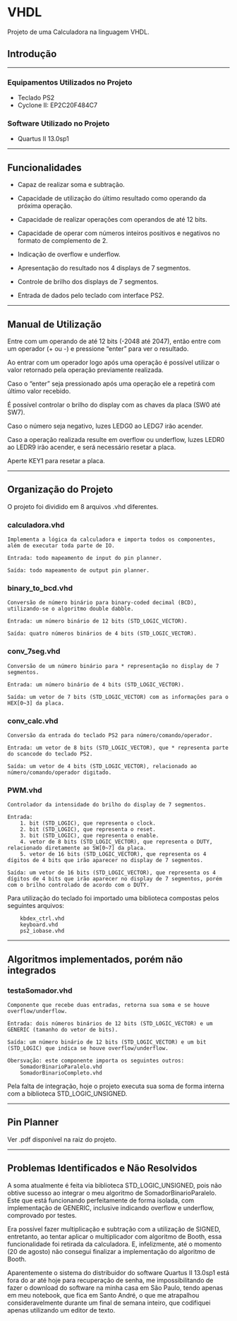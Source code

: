 # VHDL
Projeto de uma Calculadora na linguagem VHDL.

## Introdução

---

### Equipamentos Utilizados no Projeto

* Teclado PS2
* Cyclone II: EP2C20F484C7

### Software Utilizado no Projeto
* Quartus II 13.0sp1

---

## Funcionalidades

* Capaz de realizar soma e subtração.

* Capacidade de utilização do último resultado como operando da próxima operação.

* Capacidade de realizar operações com operandos de até 12 bits.

* Capacidade de operar com números inteiros positivos e negativos no formato de complemento de 2.

* Indicação de overflow e underflow.

* Apresentação do resultado nos 4 displays de 7 segmentos.
* Controle de brilho dos displays de 7 segmentos.

* Entrada de dados pelo teclado com interface PS2.

---

## Manual de Utilização

Entre com um operando de até 12 bits (-2048 até 2047), então entre com um operador (+ ou -) e pressione “enter” para ver o resultado.

Ao entrar com um operador logo após uma operação é possível utilizar o valor retornado pela operação previamente realizada.

Caso o “enter” seja pressionado após uma operação ele a repetirá com último valor recebido.

É possível controlar o brilho do display com as chaves da placa (SW0 até SW7).

Caso o número seja negativo, luzes LEDG0 ao LEDG7 irão acender.

Caso a operação realizada resulte em overflow ou underflow, luzes LEDR0 ao LEDR9 irão acender, e será necessário resetar a placa.

Aperte KEY1 para resetar a placa.

---

## Organização do Projeto

O projeto foi dividido em 8 arquivos .vhd diferentes.

### calculadora.vhd

    Implementa a lógica da calculadora e importa todos os componentes, além de executar toda parte de IO.
    
    Entrada: todo mapeamento de input do pin planner.

    Saída: todo mapeamento de output pin planner.

### binary_to_bcd.vhd
    Conversão de número binário para binary-coded decimal (BCD), utilizando-se o algoritmo double dabble.
    
    Entrada: um número binário de 12 bits (STD_LOGIC_VECTOR).

    Saída: quatro números binários de 4 bits (STD_LOGIC_VECTOR).

### conv_7seg.vhd
    Conversão de um número binário para * representação no display de 7 segmentos.
    
    Entrada: um número binário de 4 bits (STD_LOGIC_VECTOR).

    Saída: um vetor de 7 bits (STD_LOGIC_VECTOR) com as informações para o HEX[0~3] da placa.

### conv_calc.vhd
    Conversão da entrada do teclado PS2 para número/comando/operador.
    
    Entrada: um vetor de 8 bits (STD_LOGIC_VECTOR), que * representa parte do scancode do teclado PS2.
    
    Saída: um vetor de 4 bits (STD_LOGIC_VECTOR), relacionado ao número/comando/operador digitado.

### PWM.vhd
    Controlador da intensidade do brilho do display de 7 segmentos.

    Entrada: 
        1. bit (STD_LOGIC), que representa o clock.
        2. bit (STD_LOGIC), que representa o reset.
        3. bit (STD_LOGIC), que representa o enable.
        4. vetor de 8 bits (STD_LOGIC_VECTOR), que representa o DUTY, relacionado diretamente ao SW[0~7] da placa.
        5. vetor de 16 bits (STD_LOGIC_VECTOR), que representa os 4 dígitos de 4 bits que irão aparecer no display de 7 segmentos.
    
    Saída: um vetor de 16 bits (STD_LOGIC_VECTOR), que representa os 4 dígitos de 4 bits que irão aparecer no display de 7 segmentos, porém com o brilho controlado de acordo com o DUTY.

Para utilização do teclado foi importado uma biblioteca compostas pelos seguintes arquivos:

        kbdex_ctrl.vhd
        keyboard.vhd
        ps2_iobase.vhd
---

## Algoritmos implementados, porém não integrados

### testaSomador.vhd
    Componente que recebe duas entradas, retorna sua soma e se houve overflow/underflow.

    Entrada: dois números binários de 12 bits (STD_LOGIC_VECTOR) e um GENERIC (tamanho do vetor de bits).

    Saída: um número binário de 12 bits (STD_LOGIC_VECTOR) e um bit (STD_LOGIC) que indica se houve overflow/underflow.

    Obersvação: este componente importa os seguintes outros:
        SomadorBinarioParalelo.vhd
        SomadorBinarioCompleto.vhd


Pela falta de integração, hoje o projeto executa sua soma de forma interna com a biblioteca STD_LOGIC_UNSIGNED.

---

## Pin Planner

Ver .pdf disponível na raiz do projeto.

---

## Problemas Identificados e Não Resolvidos

A soma atualmente é feita via biblioteca STD_LOGIC_UNSIGNED, pois não obtive sucesso ao integrar o meu algoritmo de SomadorBinarioParalelo. Este que está funcionando perfeitamente de forma isolada, com implementação de GENERIC, inclusive indicando overflow e underflow, comprovado por testes.

Era possível fazer multiplicação e subtração com a utilização de SIGNED, entretanto, ao tentar aplicar o multiplicador com algoritmo de Booth, essa funcionalidade foi retirada da calculadora. E, infelizmente, até o momento (20 de agosto) não consegui finalizar a implementação do algoritmo de Booth. 

Aparentemente o sistema do distribuidor do software Quartus II 13.0sp1 está fora do ar até hoje para recuperação de senha, me impossibilitando de fazer o download do software na minha casa em São Paulo, tendo apenas em meu notebook, que fica em Santo André, o que me atrapalhou consideravelmente durante um final de semana inteiro, que codifiquei apenas utilizando um editor de texto.
